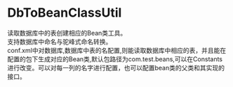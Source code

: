 # DbToBeanClassUtil
读取数据库中的表创建相应的Bean类工具。<br>
支持数据库中命名与驼峰式命名转换。<br>
conf.xml中对数据库,数据库中表的名配置,则能读取数据库中相应的表，并且能在配置的包下生成对应的Bean类,默认包路径为com.test.beans,可以在Constants进行改变。可以对每一列的名字进行配置，也可以配置bean类的父类和其实现的接口。<br>
